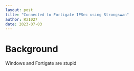 ```yaml
---
layout: post
title: "Connected to Fortigate IPSec using Strongswan"
author: Rz1027
date: 2023-07-03
---
```


# Background

Windows and Fortigate are stupid





